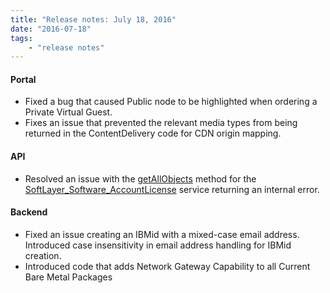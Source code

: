 ```yaml
---
title: "Release notes: July 18, 2016"
date: "2016-07-18"
tags:
    - "release notes"
---
```


#### Portal
+ Fixed a bug that caused Public node to be highlighted when ordering a Private Virtual Guest.
+ Fixes an issue that prevented the relevant media types from being returned in the ContentDelivery code for CDN origin mapping.

#### API
+ Resolved an issue with the [getAllObjects](http://sldn.softlayer.com/reference/services/SoftLayer_Software_AccountLicense/getAllObjects) method for the [SoftLayer_Software_AccountLicense](http://sldn.softlayer.com/reference/services/SoftLayer_Software_AccountLicense) service returning an internal error.


#### Backend
+ Fixed an issue creating an IBMid with a mixed-case email address. Introduced case insensitivity in email address handling for IBMid creation.
+ Introduced code that adds Network Gateway Capability to all Current Bare Metal Packages
